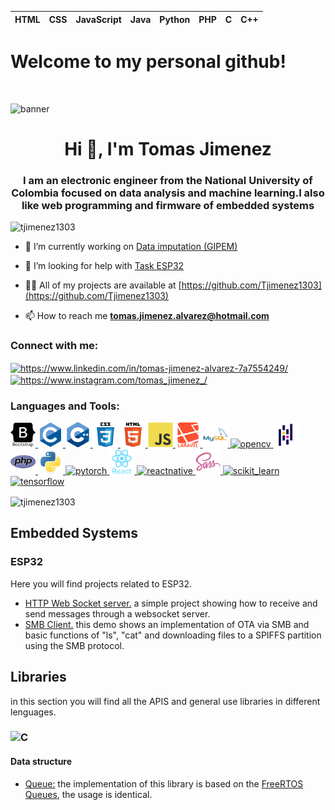 | HTML | CSS | JavaScript | Java | Python | PHP | C | C++ |
| ---- | --- | ---------- |----- |------- | --- |---|-----|

# Welcome to my personal github!

<br>

![banner](https://giffiles.alphacoders.com/174/1744.gif)


<h1 align="center">Hi 👋, I'm Tomas Jimenez</h1>
<h3 align="center">I am an electronic engineer from the National University of Colombia focused on data analysis and machine learning.I also like web programming and firmware of embedded systems</h3>

<p align="left"> <img src="https://komarev.com/ghpvc/?username=tjimenez1303&label=Profile%20views&color=0e75b6&style=flat" alt="tjimenez1303" /> </p>

- 🔭 I’m currently working on [Data imputation (GIPEM)](https://colab.research.google.com/drive/1lq_aZcioi6EMYnjjEeNZXihdc3cyr0IH)

- 🤝 I’m looking for help with [Task ESP32](https://github.com/TJA1303/TASK_SIMULATION_CAUTIN)

- 👨‍💻 All of my projects are available at [https://github.com/Tjimenez1303](https://github.com/Tjimenez1303)

- 📫 How to reach me **tomas.jimenez.alvarez@hotmail.com**

<h3 align="left">Connect with me:</h3>
<p align="left">
<a href="https://linkedin.com/in/https://www.linkedin.com/in/tomas-jimenez-alvarez-7a7554249/" target="blank"><img align="center" src="https://raw.githubusercontent.com/rahuldkjain/github-profile-readme-generator/master/src/images/icons/Social/linked-in-alt.svg" alt="https://www.linkedin.com/in/tomas-jimenez-alvarez-7a7554249/" height="30" width="40" /></a>
<a href="https://instagram.com/https://www.instagram.com/tomas_jimenez_/" target="blank"><img align="center" src="https://raw.githubusercontent.com/rahuldkjain/github-profile-readme-generator/master/src/images/icons/Social/instagram.svg" alt="https://www.instagram.com/tomas_jimenez_/" height="30" width="40" /></a>
</p>

<h3 align="left">Languages and Tools:</h3>
<p align="left"> <a href="https://getbootstrap.com" target="_blank" rel="noreferrer"> <img src="https://raw.githubusercontent.com/devicons/devicon/master/icons/bootstrap/bootstrap-plain-wordmark.svg" alt="bootstrap" width="40" height="40"/> </a> <a href="https://www.cprogramming.com/" target="_blank" rel="noreferrer"> <img src="https://raw.githubusercontent.com/devicons/devicon/master/icons/c/c-original.svg" alt="c" width="40" height="40"/> </a> <a href="https://www.w3schools.com/cpp/" target="_blank" rel="noreferrer"> <img src="https://raw.githubusercontent.com/devicons/devicon/master/icons/cplusplus/cplusplus-original.svg" alt="cplusplus" width="40" height="40"/> </a> <a href="https://www.w3schools.com/css/" target="_blank" rel="noreferrer"> <img src="https://raw.githubusercontent.com/devicons/devicon/master/icons/css3/css3-original-wordmark.svg" alt="css3" width="40" height="40"/> </a> <a href="https://www.w3.org/html/" target="_blank" rel="noreferrer"> <img src="https://raw.githubusercontent.com/devicons/devicon/master/icons/html5/html5-original-wordmark.svg" alt="html5" width="40" height="40"/> </a> <a href="https://developer.mozilla.org/en-US/docs/Web/JavaScript" target="_blank" rel="noreferrer"> <img src="https://raw.githubusercontent.com/devicons/devicon/master/icons/javascript/javascript-original.svg" alt="javascript" width="40" height="40"/> </a> <a href="https://laravel.com/" target="_blank" rel="noreferrer"> <img src="https://raw.githubusercontent.com/devicons/devicon/master/icons/laravel/laravel-plain-wordmark.svg" alt="laravel" width="40" height="40"/> </a> <a href="https://www.mysql.com/" target="_blank" rel="noreferrer"> <img src="https://raw.githubusercontent.com/devicons/devicon/master/icons/mysql/mysql-original-wordmark.svg" alt="mysql" width="40" height="40"/> </a> <a href="https://opencv.org/" target="_blank" rel="noreferrer"> <img src="https://www.vectorlogo.zone/logos/opencv/opencv-icon.svg" alt="opencv" width="40" height="40"/> </a> <a href="https://pandas.pydata.org/" target="_blank" rel="noreferrer"> <img src="https://raw.githubusercontent.com/devicons/devicon/2ae2a900d2f041da66e950e4d48052658d850630/icons/pandas/pandas-original.svg" alt="pandas" width="40" height="40"/> </a> <a href="https://www.php.net" target="_blank" rel="noreferrer"> <img src="https://raw.githubusercontent.com/devicons/devicon/master/icons/php/php-original.svg" alt="php" width="40" height="40"/> </a> <a href="https://www.python.org" target="_blank" rel="noreferrer"> <img src="https://raw.githubusercontent.com/devicons/devicon/master/icons/python/python-original.svg" alt="python" width="40" height="40"/> </a> <a href="https://pytorch.org/" target="_blank" rel="noreferrer"> <img src="https://www.vectorlogo.zone/logos/pytorch/pytorch-icon.svg" alt="pytorch" width="40" height="40"/> </a> <a href="https://reactjs.org/" target="_blank" rel="noreferrer"> <img src="https://raw.githubusercontent.com/devicons/devicon/master/icons/react/react-original-wordmark.svg" alt="react" width="40" height="40"/> </a> <a href="https://reactnative.dev/" target="_blank" rel="noreferrer"> <img src="https://reactnative.dev/img/header_logo.svg" alt="reactnative" width="40" height="40"/> </a> <a href="https://sass-lang.com" target="_blank" rel="noreferrer"> <img src="https://raw.githubusercontent.com/devicons/devicon/master/icons/sass/sass-original.svg" alt="sass" width="40" height="40"/> </a> <a href="https://scikit-learn.org/" target="_blank" rel="noreferrer"> <img src="https://upload.wikimedia.org/wikipedia/commons/0/05/Scikit_learn_logo_small.svg" alt="scikit_learn" width="40" height="40"/> </a> <a href="https://www.tensorflow.org" target="_blank" rel="noreferrer"> <img src="https://www.vectorlogo.zone/logos/tensorflow/tensorflow-icon.svg" alt="tensorflow" width="40" height="40"/> </a> </p>

<p><img align="center" src="https://github-readme-stats.vercel.app/api/top-langs?username=tjimenez1303&show_icons=true&locale=en&layout=compact" alt="tjimenez1303" /></p>

## Embedded Systems

### ESP32

Here you will find projects related to ESP32.

* [HTTP Web Socket server.](https://github.com/jsebgiraldo/esp32-websocket) a simple project showing how to receive and send messages through a websocket server.
* [SMB Client.](https://github.com/jsebgiraldo/ESP32-SMB-API) this demo shows an implementation of OTA via SMB and basic functions of "ls", "cat" and downloading files to a SPIFFS partition using the SMB protocol.

## Libraries

in this section you will find all the APIS and general use libraries in different lenguages.

### ![C](https://img.icons8.com/color/2x/c-programming.png) 



#### Data structure

* [Queue:](https://github.com/jsebgiraldo/C/tree/main/data_structures/queue) the implementation of this library is based on the [FreeRTOS Queues](https://www.freertos.org/Embedded-RTOS-Queues.html), the usage is identical.
